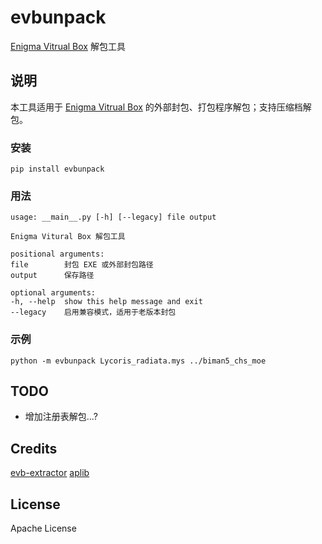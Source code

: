 # evbunpack
[Enigma Vitrual Box](https://enigmaprotector.com/) 解包工具

## 说明
本工具适用于 [Enigma Vitrual Box](https://enigmaprotector.com/) 的外部封包、打包程序解包；支持压缩档解包。

### 安装
	pip install evbunpack
### 用法

	usage: __main__.py [-h] [--legacy] file output

	Enigma Vitural Box 解包工具

	positional arguments:
	file        封包 EXE 或外部封包路径
	output      保存路径

	optional arguments:
	-h, --help  show this help message and exit
	--legacy    启用兼容模式，适用于老版本封包
### 示例
	python -m evbunpack Lycoris_radiata.mys ../biman5_chs_moe
	
## TODO
- 增加注册表解包...?

## Credits
[evb-extractor](https://github.com/EVBExtractor/evb-extractor)
[aplib](https://github.com/snemes/aplib)

## License
Apache License